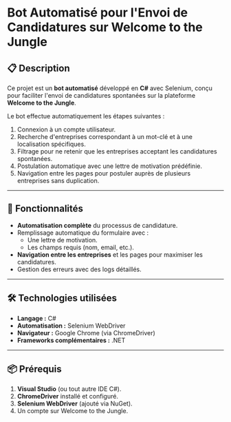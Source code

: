 

# Bot Automatisé pour l'Envoi de Candidatures sur Welcome to the Jungle  

## 📋 Description  
Ce projet est un **bot automatisé** développé en **C#** avec Selenium, conçu pour faciliter l'envoi de candidatures spontanées sur la plateforme **Welcome to the Jungle**.  

Le bot effectue automatiquement les étapes suivantes :  
1. Connexion à un compte utilisateur.  
2. Recherche d'entreprises correspondant à un mot-clé et à une localisation spécifiques.  
3. Filtrage pour ne retenir que les entreprises acceptant les candidatures spontanées.  
4. Postulation automatique avec une lettre de motivation prédéfinie.  
5. Navigation entre les pages pour postuler auprès de plusieurs entreprises sans duplication.  

---

## 🚀 Fonctionnalités  
- **Automatisation complète** du processus de candidature.  
- Remplissage automatique du formulaire avec :  
  - Une lettre de motivation.  
  - Les champs requis (nom, email, etc.).  
- **Navigation entre les entreprises** et les pages pour maximiser les candidatures.  
- Gestion des erreurs avec des logs détaillés.  

---

## 🛠️ Technologies utilisées  
- **Langage :** C#  
- **Automatisation :** Selenium WebDriver  
- **Navigateur :** Google Chrome (via ChromeDriver)  
- **Frameworks complémentaires :** .NET  

---

## 📦 Prérequis  
1. **Visual Studio** (ou tout autre IDE C#).  
2. **ChromeDriver** installé et configuré.  
3. **Selenium WebDriver** (ajouté via NuGet).  
4. Un compte sur Welcome to the Jungle.  



